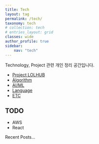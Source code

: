 ```yaml
---
title: Tech
layout: tag
permalink: /tech/
taxonomy: tech
# collection: tech
# entries_layout: grid
classes: wide
author_profile: true
sidebar:
    nav: "tech"
---
```

Technology, Project 관련 개인 정리 공간입니다.

- [Project LOLHUB](/tech/lolhub/)
- [Algorithm](/tech/algorithm/)
- [AI/ML](/tech/AIML/)
- [Language](/tech/language/)
- [ETC](/tech/ETC/)

## TODO

- AWS
- React

Recent Posts...